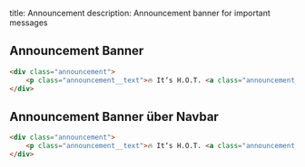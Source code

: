 title: Announcement
description: Announcement banner for important messages

## Announcement Banner

```html
<div class="announcement">
    <p class="announcement__text">🔥 It‘s H.O.T. <a class="announcement__link" href="/de/topics/data-mesh-workshop/">Get ice cream for free</a></p>
</div>
```

## Announcement Banner über Navbar

```html height=600 width=400
<div class="announcement">
    <p class="announcement__text">🔥 It‘s H.O.T. <a class="announcement__link" href="/de/topics/data-mesh-workshop/">Get ice cream for free</a></p>
</div>
```
